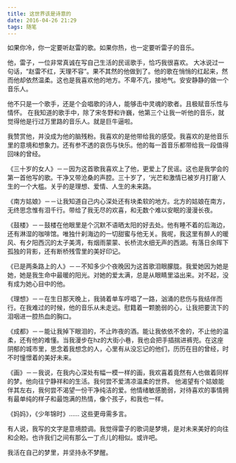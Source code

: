 ```yaml
---
title: 这世界该是诗意的
date: 2016-04-26 21:29
tags: 随笔
---
```

如果你冷，你一定要听赵雷的歌。如果你热，也一定要听雷子的音乐。

他，雷子，一位非常真诚在写自己生活的民谣歌手，恰巧我很喜欢。
大冰说过一句话，“赵雷不红，天理不容”。果不其然的他做到了。他的歌在悄悄的红起来，然而他却依然温柔。这也是我喜欢他的地方。不卑不亢，接地气。安安静静的做一个音乐人。

他不只是一个歌手，还是个会唱歌的诗人，能够击中灵魂的歌者。且极赋音乐性与情怀。
在我知道的歌手中，除了宋冬野和许巍，他第三个让我一听他的音乐，就觉得他是行过万里路的音乐人。就是巨牛逼啦。

我赞赏他，并没成为他的脑残粉。我喜欢的是他带给我的感受。我喜欢的是他音乐里的意境和想象力。还有参不透的哀伤与快乐。他的每一首音乐都带给我一段值得回味的曾经。

《三十岁的女人》－－因为这首歌我喜欢上了他，更爱上了民谣。这也是我学会的第一首他写的歌。干净又带沧桑的声腔。三十岁了，‘光芒和激情已被岁月打磨’人生的一个大槛。关乎的是理想、爱情、人生的未来路。

《南方姑娘》－－让我知道自己内心深处还有块柔软的地方。北方的姑娘在南方，无终思念惟有泪千行。带给了我无尽的欢喜，和无数个难以安眠的漫漫长夜。

《鼓楼》－－鼓楼在他眼里是个沉默不语晒太阳的好去处。他有睡不着的后海边，还有淋湿的咖啡馆。唯独什刹海边的一切甜蜜与他无关。我呢，我这里有醉人的暖风、有夕阳西沉的太子美湾，有烟雨蒙蒙、长桥流水细无声的西湖。有落日余晖下孤独的背影，还有断桥残雪里的美好印记。

《已是两条路上的人》－－不知多少个夜晚因为这首歌泪眼朦胧。我爱她因为她是她，她是我生命中最暖的阳光。对她的爱太满，总是从眼睛里溢出来。对不起，没有成为她心目中的他。

《理想》－－在生日那天晚上，我骑着单车哼唱了一路，汹涌的悲伤与我结伴而行。在我难过的时候，他的音乐从未走远。慰籍着一颗脆弱的心，让我把要流下的泪咽进一腔热血的胸口。

《成都》－－能让我掉下眼泪的，不止昨夜的酒。能让我依依不舍的，不止他的温柔，还有他的难懂。当我漫步在hz的大街小巷，我也会把手插揣进裤兜。在这座阴郁的城市里，思念着我想念的人，心里有从没忘记的他们，历历在目的曾经，时不时憧憬着的美好未来。

《画》－－我说，在我内心深处有幅一模一样的画，我欢喜着竟然有人也做着同样的梦。他向往宁静祥和的生活。我何尝不爱清凉温柔的世界。 他渴望有个姑娘能伴其左右，我何尝不渴望一份干净纯洁的爱。他情绪敏感脆弱，对待喜欢的事情拥有最单纯的样子和最饱满的热情，像个孩子，和我也一样。

《妈妈》，《少年锦时》…… 这些更毋需多言。

有人说，我写的文字是意境腔调。我觉得雷子的歌词是梦境，是对未来美好的向往和企盼。也许我们之间有那么一丁点儿的相似。或许吧。

我活在自己的梦里，并坚持永不梦醒。